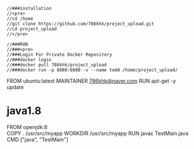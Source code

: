 ```<javascript>
//###installation
//<pre>
//cd /home
//git clone https://github.com/786khk/project_upload.git
//cd project_upload
//</pre>

//###RUN
//###<pre>
//###Login For Private Docker Repository
//###docker login
//###docker pull 786khk/project_upload
//###docker run -p 8080:8080 -v --name tom8 /home/project_upload/
```

FROM ubuntu:latest
MAINTAINER 786khk@naver.com
RUN apt-get -y update

# java1.8
FROM openjdk:8	
COPY . /usr/src/myapp
WORKDIR /usr/src/myapp
RUN javac TestMain.java
CMD ["java", "TestMain"]
